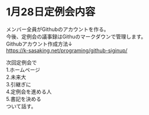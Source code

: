 # 1月28日定例会内容
 
メンバー全員がGithubのアカウントを作る。  
今後、定例会の議事録はGithuのマークダウンで管理します。  
Githubアカウント作成方法↓  
https://k-sasaking.net/programing/github-siginup/  


次回定例会で  
1.ホームページ  
2.未来大  
3.引継ぎに  
4.定例会を進める人  
5.書記を決める  
ついて話す。   

